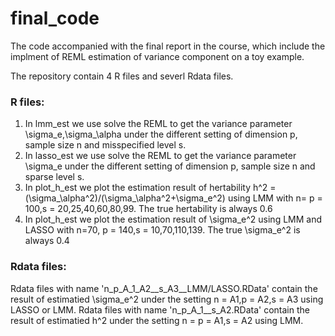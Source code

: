 # final_code
The code accompanied with the final report in the course, which include the implment of REML estimation of variance component on a toy example.

The repository contain 4 R files and severl Rdata files.

### R files:
1. In lmm_est we use solve the REML to get the variance parameter \sigma_e,\sigma_\alpha under the different setting of dimension p, sample size n and misspecified level s.
2. In lasso_est we use solve the REML to get the variance parameter \sigma_e under the different setting of dimension p, sample size n and sparse level s.
3. In plot_h_est we plot the estimation result of hertability h^2 = (\sigma_\alpha^2)/(\sigma_\alpha^2+\sigma_e^2) using LMM with n= p = 100,s = 20,25,40,60,80,99. The true hertability is always 0.6 
4. In plot_h_est we plot the estimation result of \sigma_e^2 using LMM and LASSO with n=70, p = 140,s = 10,70,110,139. The true \sigma_e^2 is always 0.4

### Rdata files:
Rdata files with name 'n_p_A_1_A2__s_A3__LMM/LASSO.RData' contain the result of estimatied \sigma_e^2 under the setting n = A1,p = A2,s = A3 using LASSO or LMM. 
Rdata files with name 'n_p_A_1__s_A2.RData' contain the result of estimatied h^2 under the setting n = p = A1,s = A2 using LMM.
